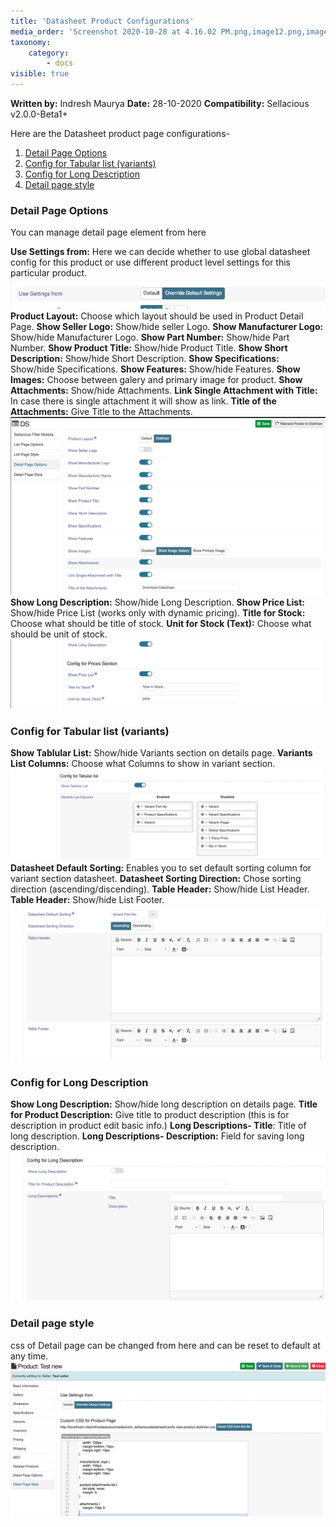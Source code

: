 ```yaml
---
title: 'Datasheet Product Configurations'
media_order: 'Screenshot 2020-10-28 at 4.16.02 PM.png,image12.png,image13.png,image14.png,Screenshot 2020-10-28 at 4.21.54 PM.png,Screenshot 2020-10-28 at 4.27.36 PM.png'
taxonomy:
    category:
        - docs
visible: true
---
```


**Written by:** Indresh Maurya
**Date:** 28-10-2020
**Compatibility:** Sellacious v2.0.0-Beta1+

Here are the Datasheet product page configurations-
1. [Detail Page Options](https://www.sellacious.com/learn/distiman/datasheet-component/datasheet-product-configurations#detail-page-options)
2. [Config for Tabular list (variants)](https://www.sellacious.com/learn/distiman/datasheet-component/datasheet-product-configurations#config-for-tabular-list-variants)
3. [Config for Long Description](https://www.sellacious.com/learn/distiman/datasheet-component/datasheet-product-configurations#config-for-long-description)
4. [Detail page style](https://www.sellacious.com/learn/distiman/datasheet-component/datasheet-product-configurations#detail-page-style)

### Detail Page Options
You can manage detail page element from here

**Use Settings from:** Here we can decide whether to use global datasheet config for this product or use different product level settings for this particular product.
![](Screenshot%202020-10-28%20at%204.16.02%20PM.png)
**Product Layout:** Choose which layout should be used in Product Detail Page.
**Show Seller Logo:** Show/hide seller Logo.
**Show Manufacturer Logo:** Show/hide Manufacturer Logo.
**Show Part Number:** Show/hide Part Number.
**Show Product Title:** Show/hide Product Title.
**Show Short Description:** Show/hide Short Description.
**Show Specifications:** Show/hide Specifications.
**Show Features:** Show/hide Features.
**Show Images:** Choose between galery and primary image for product.
**Show Attachments:** Show/hide Attachments.
**Link Single Attachment with Title:** In case there is single attachment it will show as link.
**Title of the Attachments:** Give Title to the Attachments.
![](image12.png)
**Show Long Description:** Show/hide Long Description.
**Show Price List:** Show/hide Price List (works only with dynamic pricing).
**Title for Stock:** Choose what should be title of stock.
**Unit for Stock (Text):** Choose what should be unit of stock.
![](image13.png)

### Config for Tabular list (variants)
**Show Tablular List:** Show/hide Variants section on details page.
**Variants List Columns:** Choose what Columns to show in variant section.
![](image14.png)
**Datasheet Default Sorting:** Enables you to set default sorting column for variant section datasheet.
**Datasheet Sorting Direction:** Chose sorting direction (ascending/discending).
**Table Header:** Show/hide List Header.
**Table Header:** Show/hide List Footer.
![](Screenshot%202020-10-28%20at%204.21.54%20PM.png)

### Config for Long Description
**Show Long Description:** Show/hide long description on details page.
**Title for Product Description:** Give title to product description (this is for description in product edit basic info.)
**Long Descriptions- Title**: Title of long description.
**Long Descriptions- Description:** Field for saving long description.
![](Screenshot%202020-10-28%20at%204.27.36%20PM.png)

### Detail page style
css of Detail page can be changed from here and can be reset to default at any time.
![](Screenshot%202020-10-28%20at%204.32.01%20PM.png)